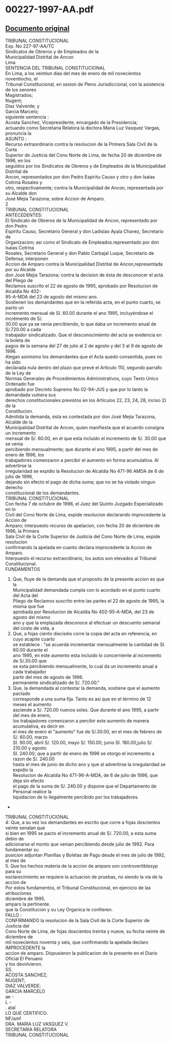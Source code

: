 
00227-1997-AA.pdf
=================
  
[Documento original](https://tc.gob.pe/jurisprudencia/1998/00227-1997-AA.pdf)  
---  
TRIBUNAL CONSTITUCIONAL  
Exp. No 227-97-AA/TC  
Sindicatos de Obreros y de Empleados de la  
Municipalidad Distrital de Ancon  
Lima  
SENTENCIA DEL TRIBUNAL CONSTITUCIONAL  
En Lima, a los veintiun dias del mes de enero de mil novecientos noventiocho, el  
Tribunal Constitucional, en sesion de Pleno Jurisdiccional, con la asistencia de los senores  
Magistrados;  
Nugent;  
Diaz Valverde; y  
Garcia Marcelo;  
siguiente sentencia :  
Acosta Sanchez, Vicepresidente, encargado de la Presidencia;  
actuando como Secretaria Relatora la doctora Maria Luz Vasquez Vargas, pronuncia la  
ASUNTO :  
Recurso extraordinario contra la resolucion de la Primera Sala Civil de la Corte  
Superior de Justicia del Cono Norte de Lima, de fecha 20 de diciembre de 1996, en los  
seguidos por los Sindicatos de Obreros y de Empleados de la Municipalidad Distrital de  
Ancon, representados por don Pedro Espiritu Causo y otro y don Isaias Cotrina Rosales y  
otro, respectivamente; contra la Municipalidad de Ancon, representada por su Alcalde don  
José Mejia Tarazona; sobre Accion de Amparo.  
2  
TRIBUNAL CONSTITUCIONAL  
ANTECEDENTES:  
El Sindicato de Obreros de la Municipalidad de Ancon, representado por don Pedro  
Espiritu Causo, Secretario General y don Ladislao Ayala Chavez, Secretario de  
Organizacion; asi como el Sindicato de Empleados.representado por don Isaias Cotrina  
Rosales, Secretario General y don Pablo Carbajal Luque, Secretario de Defensa; interponen  
Accion de Amparo contra la Municipalidad Distrital de Ancon,representada por su Alcalde  
don José Mejia Tarazona; contra la decision de ésta de desconocer el acta del Pliego de  
Reclamos suscrito el 22 de agosto de 1995, aprobado por Resolucion de Alcaldia No 402-  
95-A-MDA del 23 de agosto del mismo ano.  
Sostienen los demandantes que en la referida acta, en el punto cuarto, se pacto un  
incremento mensual de SI. 60.00 durante el ano 1995, incluyéndose el incrèmento de S/.  
30.00 que ya se venia percibiendo, lo que daba un incremento anual de S/.720.00 a cada  
trabajador sindicalizado. Que el desconocimiento del acta se evidencia en la boleta de  
pagos de la semana del 27 de julio al 2 de agosto y del 3 al 9 de agosto de 1996.  
Alegan asimismo los demandantes que el Acta quedo consentida, pues no ha sido  
declarada nula dentro del plazo que prevé el Articulo 110, segundo parrafo de la Ley de  
Normas Generales de Procedimientos Administrativos, cuyo Texto Unico Ordenado fue  
aprobado por Decreto Supremo No 02-94-JUS y que por lo tanto la demandada vulnera sus  
derechos constitucionales previstos en los Articulos 22, 23, 24, 28, inciso 2) de la  
Constitucion.  
Admitida la demanda, ésta es contestada por don José Mejia Tarazona, Alcalde de la  
Municipalidad Distrital de Ancon, quien manifiesta que el acuerdo consigna un incremento  
mensual de S/. 60.00, en el que esta incluido el incremento de S/. 30.00 que se venia  
percibiendo mensualmente; que durante el ano 1995, a partir del mes de enero de 1996, los  
trabajadores comenzaron a percibir el aumento en forma acumulativa. Al advertirse la  
irregularidad se expidio la Resolucion de Alcaldia No 471-96 AMDA de 6 de julio de 1996,  
dejando sin efecto el pago de dicha suma; que no se ha violado ningun derecho  
constitucional de los demandantes.  
TRIBUNAL CONSTITUCIONAL  
Con fecha 7 de octubre de 1996, el Juez del Quinto Juzgado Especializado en lo  
Civil del Cono Norte de Lima, expide resolucion declarando improcedente la Accion de  
Amparo; interpuesto recurso de apelacion, con fecha 20 de diciembre de 1996, la Primera  
Sala Civil de la Corte Superior de Justicia del Cono Norte de Lima, expide resolucion  
confirmando la apelada en cuanto declara improcedente la Accion de Amparo.  
Interpuesto el recurso extraordinario, los autos son elevados al Tribunal  
Constitucional.  
FUNDAMENTOS  
1. Que, fluye de la demanda que el proposito de la presente accion es que la  
Municipalidad demandada cumpla con lo acordado en el punto cuarto del Acta del  
Pliego de Reclamos suscrito entre las partes el 22 de agosto de 1995, la misma que fue  
aprobada por Resolucion de Alcaldia No 402-95-A-MDA, del 23 de agosto del mismo  
ano y que la emplazada desconoce al efectuar un descuento semanal del costo de vida, a  
2. Que, a fojas ciento dieciséis corre la copia del acta en referencia, en cuyo acapite cuarto  
se establece : "se acuerda incrementar mensualmente la cantidad de SI. 60.00 durante el  
ano 1995, en este aumento esta incluido lo concerniente al incremento de S/.30.00 que  
se esta percibiendo mensualmente, lo cual da un incremento anual a cada trabajador  
partir del mes de agosto de 1996.  
permanente sindicalizado de S/. 720.00."  
3. Que, la demandada al contestar la demanda, sostiene que el aumento pactado  
corresponde a una suma fija. Tanto es asi que en el término de 12 meses el aumento  
asciende a S/. 720.00 nuevos soles. Que durante el ano 1995, a partir del mes de enero,  
los trabajadores comenzaron a percibir este aumento de manera acumulativa, es decir en  
el mes de enero el "aumento" fue de S/.30.00, en el mes de febrero de S/. 60.00, marzo  
SI. 90.00, abril S/. 120.00, mayo S/. 150.00; junio SI. 180.00,julio S/. 210.00 y agosto  
SI. 240.00; que a partir de enero de 1996 se otorgo el incremento a razon de S/. 240.00  
hasta el mes de junio de dicho ano y que al advertirse la irregularidad se expidio la  
Resolucion de Alcaldia No 471-96-A-MDA, de 6 de julio de 1996, que deja sin efecto  
el pago de la suma de S/. 240.00 y dispone que el Departamento de Personal realice la  
liquidacion de lo ilegalmente percibido por los trabajadores.  
+  
TRIBUNAL CONSTITUCIONAL  
4: Que, a su vez los demandantes en escrito que corre a fojas doscientos veinte senalan que  
si bien en 1995 se pacto el incremento anual de S/. 720.00, a esta suma debio de  
adicionarse el monto que venian percibiendo desde julio de 1992. Para fundamentar su  
posicion adjuntan Planillas y Boletas de Pago desde el mes de julio de 1992, al mes de  
5. Que los hechos materia de la accion de amparo son controvertiblesyp para su  
esclarecimiento se requiere la actuacion de pruebas, no siendo la via de la accion de  
Por estos fundamentos, el Tribunal Constitucional, en ejercicio de las atribuciones  
diciembre de 1995.  
amparo la pertinente.  
que la Constitucion y su Ley Organica le confieren.  
FALLO :  
CONFIRMANDO la resolucion de la Sala Civil de la Corte Superior de Justicia del  
Cono Norte de Lima, de fojas doscientos treinta y nueve, su fecha veinte de diciembre de  
mil novecientos noventa y seis, que confirmando la apelada declaro IMPROCEDENTE la  
accion de amparo. Dispusieron la publicacion de la presente en el Diario Oficial El Peruano  
y los devolvieron.  
SS.  
ACOSTA SANCHEZ;  
NUGENT;  
DIAZ VALVERDE;  
GARCIA MARCELO  
ae -  
L -  
 . atal  
LO QUE CERTIFICO.  
NF/amf  
DRA. MARIA LUZ VASQUEZ V.  
SECRETARIA RELATORA  
TRIBUNAL CONSTITUCIONAL
